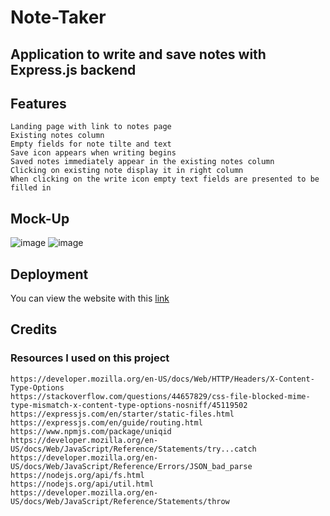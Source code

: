# Note-Taker
## Application to write and save notes with Express.js backend

## Features
```
Landing page with link to notes page
Existing notes column
Empty fields for note tilte and text
Save icon appears when writing begins
Saved notes immediately appear in the existing notes column
Clicking on existing note display it in right column
When clicking on the write icon empty text fields are presented to be filled in
```

## Mock-Up
![image](https://user-images.githubusercontent.com/71532303/109445140-cab7f780-79f3-11eb-9b6a-95603308a5d4.png)
![image](https://user-images.githubusercontent.com/71532303/109445256-123e8380-79f4-11eb-881c-979e8ff1a11a.png)

## Deployment
You can view the website with this [link](https://sheltered-sands-59233.herokuapp.com/)

## Credits
### Resources I used on this project
```
https://developer.mozilla.org/en-US/docs/Web/HTTP/Headers/X-Content-Type-Options
https://stackoverflow.com/questions/44657829/css-file-blocked-mime-type-mismatch-x-content-type-options-nosniff/45119502
https://expressjs.com/en/starter/static-files.html
https://expressjs.com/en/guide/routing.html
https://www.npmjs.com/package/uniqid
https://developer.mozilla.org/en-US/docs/Web/JavaScript/Reference/Statements/try...catch
https://developer.mozilla.org/en-US/docs/Web/JavaScript/Reference/Errors/JSON_bad_parse
https://nodejs.org/api/fs.html
https://nodejs.org/api/util.html
https://developer.mozilla.org/en-US/docs/Web/JavaScript/Reference/Statements/throw
```


